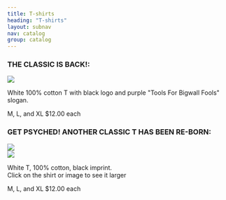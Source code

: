 ```yaml
---
title: T-shirts
heading: "T-shirts"
layout: subnav
nav: catalog
group: catalog
---
```


<h3>
	THE CLASSIC IS BACK!:
</h3>

<div class="row">
	<div class="col-sm-3">
		<a href="#" class="thumbnail">
			<img src="{{ "/pics/tools_T-1.gif" | prepend: site.baseurl }}">
		</a>
	</div>
	<div class="col-sm-9">
		<p>
			White 100% cotton T with black logo and purple "Tools For Bigwall 
			Fools" slogan.
		</p>
		<p>
			M, L, and XL 
			<span class="label label-primary label-lg">$12.00 each</span>
		</p>
	</div>
</div>

<h3>
	GET PSYCHED! ANOTHER CLASSIC T HAS BEEN RE-BORN:
</h3>

<div class="row">
	<div class="col-sm-3">
		<a href="#" class="thumbnail">
			<img src="{{ "/pics/psyche_trans.gif" | prepend: site.baseurl }}">
		</a>
	</div>
	<div class="col-sm-3">
		<a href="#" class="thumbnail">
		 	<img src="{{ "/pics/PSYCHE_T_detail.jpg" | prepend: site.baseurl }}">
		</a>
	</div>
	<div class="col-sm-6">
		<p>
			White T, 100% cotton, black imprint.<br>
			Click on the shirt or image to see it larger
		</p>
		<p>
			M, L, and XL 
			<span class="label label-primary label-lg">$12.00 each</span>
		</p>
	</div>
</div>

